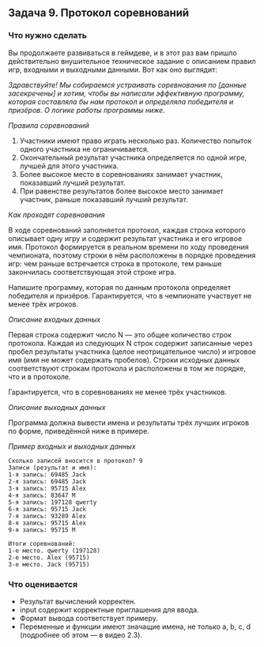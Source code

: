 ## Задача 9. Протокол соревнований
### Что нужно сделать
Вы продолжаете развиваться в геймдеве, и в этот раз вам пришло действительно внушительное техническое задание с описанием правил игр, входными и выходными данными. Вот как оно выглядит:

*Здравствуйте! Мы собираемся устраивать соревнования по [данные засекречены] и хотим, чтобы вы написали эффективную программу, которая составляла бы нам протокол и определяла победителя и призёров. О логике работы программы ниже.*

*Правила соревнований*

1. Участники имеют право играть несколько раз. Количество попыток одного участника не ограничивается. 
1. Окончательный результат участника определяется по одной игре, лучшей для этого участника.
1. Более высокое место в соревнованиях занимает участник, показавший лучший результат.
1. При равенстве результатов более высокое место занимает участник, раньше показавший лучший результат.

*Как проходят соревнования*

В ходе соревнований заполняется протокол, каждая строка которого описывает одну игру и содержит результат участника и его игровое имя. Протокол формируется в реальном времени по ходу проведения чемпионата, поэтому строки в нём расположены в порядке проведения игр: чем раньше встречается строка в протоколе, тем раньше закончилась соответствующая этой строке игра.

Напишите программу, которая по данным протокола определяет победителя и призёров. Гарантируется, что в чемпионате участвует не менее трёх игроков.

*Описание входных данных*

Первая строка содержит число N — это общее количество строк протокола. Каждая из следующих N строк содержит записанные через пробел результаты участника (целое неотрицательное число) и игровое имя (имя не может содержать пробелов). Строки исходных данных соответствуют строкам протокола и расположены в том же порядке, что и в протоколе.

Гарантируется, что в соревнованиях не менее трёх участников.

*Описание выходных данных*

Программа должна вывести имена и результаты трёх лучших игроков по форме, приведённой ниже в примере.

*Пример входных и выходных данных*

```
Сколько записей вносится в протокол? 9
Записи (результат и имя):
1-я запись: 69485 Jack 
2-я запись: 69485 Jack 
3-я запись: 95715 Alex 
4-я запись: 83647 M
5-я запись: 197128 qwerty 
6-я запись: 95715 Jack 
7-я запись: 93289 Alex 
8-я запись: 95715 Alex 
9-я запись: 95715 M

Итоги соревнований:
1-е место. qwerty (197128)
2-е место. Alex (95715)
3-е место. Jack (95715)
```
### Что оценивается
- Результат вычислений корректен.
- input содержит корректные приглашения для ввода. 
- Формат вывода соответствует примеру.
- Переменные и функции имеют значащие имена, не только a, b, c, d (подробнее об этом — в видео 2.3).

